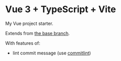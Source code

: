# Vue 3 + TypeScript + Vite

My Vue project starter.

Extends from [the base branch](https://github.com/abitwhy/my-vue-app/blob/base/README.md).

With features of:

- lint commit message (use [commitlint](https://commitlint.js.org/))
